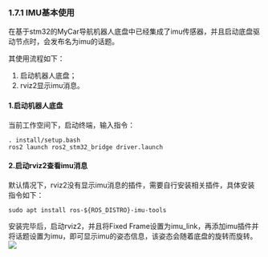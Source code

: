 ### 1.7.1 IMU基本使用

在基于stm32的MyCar导航机器人底盘中已经集成了imu传感器，并且启动底盘驱动节点时，会发布名为imu的话题。

其使用流程如下：

1. 启动机器人底盘；
2. rviz2显示imu消息。

#### 1.启动机器人底盘

当前工作空间下，启动终端，输入指令：

```
. install/setup.bash
ros2 launch ros2_stm32_bridge driver.launch
```

#### 2.**启动rviz2查看imu消息**

默认情况下，rviz2没有显示imu消息的插件，需要自行安装相关插件，具体安装指令如下：

```
sudo apt install ros-${ROS_DISTRO}-imu-tools
```

安装完毕后，启动rviz2，并且将Fixed Frame设置为imu\_link，再添加imu插件并将话题设置为imu，即可显示imu的姿态信息，该姿态会随着底盘的旋转而旋转。![](/assets/1.6.1_IMU基本使用.gif)

